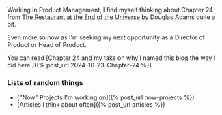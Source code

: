 Working in Product Management, I find myself thinking about Chapter 24 from [The Restaurant at the End of the Universe](https://www.goodreads.com/book/show/8695.The_Restaurant_at_the_End_of_the_Universe) by Douglas Adams quite a bit. 

Even more so now as I'm seeking my next opportunity as a Director of Product or Head of Product. 

You can read [Chapter 24 and my take on why I named this blog the way I did here.]({% post_url 2024-10-23-Chapter-24 %}).

### Lists of random things

- ["Now" Projects I'm working on]({% post_url now-projects %})
- [Articles I think about often]({% post_url articles %})

